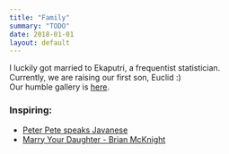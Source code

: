 ```yaml
---
title: "Family"
summary: "TODO"
date: 2018-01-01
layout: default
---
```


I luckily got married to Ekaputri, a frequentist statistician. <br />
Currently, we are raising our first son, Euclid :) <br />
Our humble gallery is [here](https://photos.app.goo.gl/RCLlPWahKz8b8O0x1).

### Inspiring:
* [Peter Pete speaks Javanese](https://www.youtube.com/watch?v=Ha8RDd5LIxg&feature=share)
* [Marry Your Daughter - Brian McKnight](https://www.youtube.com/watch?v=FjagATZQcyc)
